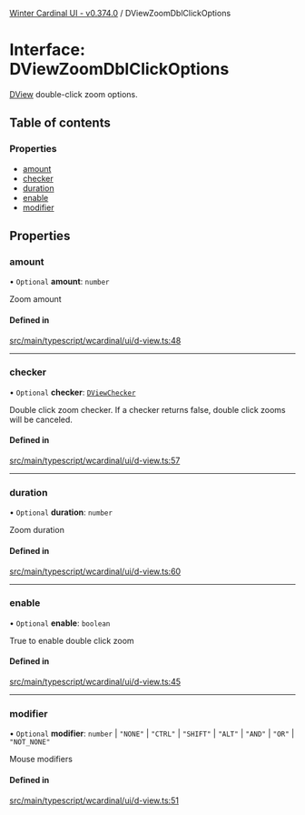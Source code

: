 [Winter Cardinal UI - v0.374.0](../index.md) / DViewZoomDblClickOptions

# Interface: DViewZoomDblClickOptions

[DView](DView.md) double-click zoom options.

## Table of contents

### Properties

- [amount](DViewZoomDblClickOptions.md#amount)
- [checker](DViewZoomDblClickOptions.md#checker)
- [duration](DViewZoomDblClickOptions.md#duration)
- [enable](DViewZoomDblClickOptions.md#enable)
- [modifier](DViewZoomDblClickOptions.md#modifier)

## Properties

### amount

• `Optional` **amount**: `number`

Zoom amount

#### Defined in

[src/main/typescript/wcardinal/ui/d-view.ts:48](https://github.com/winter-cardinal/winter-cardinal-ui/blob/v0.310.1/src/main/typescript/wcardinal/ui/d-view.ts#L48)

___

### checker

• `Optional` **checker**: [`DViewChecker`](../index.md#dviewchecker)

Double click zoom checker.
If a checker returns false, double click zooms will be canceled.

#### Defined in

[src/main/typescript/wcardinal/ui/d-view.ts:57](https://github.com/winter-cardinal/winter-cardinal-ui/blob/v0.310.1/src/main/typescript/wcardinal/ui/d-view.ts#L57)

___

### duration

• `Optional` **duration**: `number`

Zoom duration

#### Defined in

[src/main/typescript/wcardinal/ui/d-view.ts:60](https://github.com/winter-cardinal/winter-cardinal-ui/blob/v0.310.1/src/main/typescript/wcardinal/ui/d-view.ts#L60)

___

### enable

• `Optional` **enable**: `boolean`

True to enable double click zoom

#### Defined in

[src/main/typescript/wcardinal/ui/d-view.ts:45](https://github.com/winter-cardinal/winter-cardinal-ui/blob/v0.310.1/src/main/typescript/wcardinal/ui/d-view.ts#L45)

___

### modifier

• `Optional` **modifier**: `number` \| ``"NONE"`` \| ``"CTRL"`` \| ``"SHIFT"`` \| ``"ALT"`` \| ``"AND"`` \| ``"OR"`` \| ``"NOT_NONE"``

Mouse modifiers

#### Defined in

[src/main/typescript/wcardinal/ui/d-view.ts:51](https://github.com/winter-cardinal/winter-cardinal-ui/blob/v0.310.1/src/main/typescript/wcardinal/ui/d-view.ts#L51)
